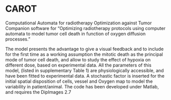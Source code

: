 # CAROT
Computational Automata for radiotherapy Optimization against Tumor
Companion software for “Optimizing radiotherapy protocols using computer automata to model tumor cell death in function of oxygen diffusion processes.” 

The model presents the advantage to give a visual feedback and to include for the first time as a working assumption the mitotic death as the principal mode of tumor cell death, and allow to study the effect of hypoxia on different dose, based on experimental data. All the parameters of this model, (listed in supplementary Table 1) are physiologically accessible, and have been fitted to experimental data. A stochastic factor is inserted for the initial spatial disposition of cells, vessel and Oxygen map to model the variability in patient/animal.
The code has been developed under Matlab, and requires the DipImages 2.7 
